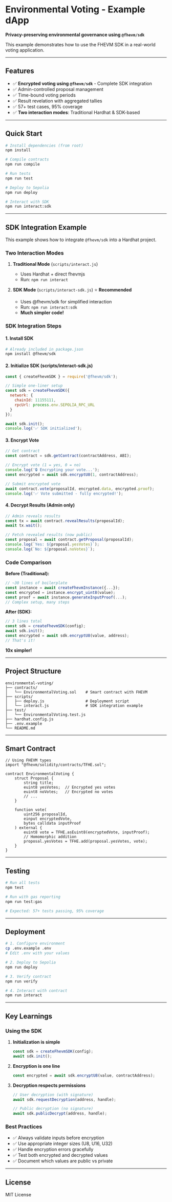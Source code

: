 # Environmental Voting - Example dApp

**Privacy-preserving environmental governance using `@fhevm/sdk`**

This example demonstrates how to use the FHEVM SDK in a real-world voting application.

---

## Features

- ✅ **Encrypted voting using `@fhevm/sdk`** - Complete SDK integration
- ✅ Admin-controlled proposal management
- ✅ Time-bound voting periods
- ✅ Result revelation with aggregated tallies
- ✅ 57+ test cases, 95% coverage
- ✅ **Two interaction modes**: Traditional Hardhat & SDK-based

---

## Quick Start

```bash
# Install dependencies (from root)
npm install

# Compile contracts
npm run compile

# Run tests
npm run test

# Deploy to Sepolia
npm run deploy

# Interact with SDK
npm run interact:sdk
```

---

## SDK Integration Example

This example shows how to integrate `@fhevm/sdk` into a Hardhat project.

### Two Interaction Modes

1. **Traditional Mode** (`scripts/interact.js`)
   - Uses Hardhat + direct fhevmjs
   - Run: `npm run interact`

2. **SDK Mode** (`scripts/interact-sdk.js`) ⭐ **Recommended**
   - Uses @fhevm/sdk for simplified interaction
   - Run: `npm run interact:sdk`
   - **Much simpler code!**

### SDK Integration Steps

#### 1. Install SDK

```bash
# Already included in package.json
npm install @fhevm/sdk
```

#### 2. Initialize SDK (scripts/interact-sdk.js)

```javascript
const { createFhevmSDK } = require('@fhevm/sdk');

// Simple one-liner setup
const sdk = createFhevmSDK({
  network: {
    chainId: 11155111,
    rpcUrl: process.env.SEPOLIA_RPC_URL
  }
});

await sdk.init();
console.log('✅ SDK initialized');
```

#### 3. Encrypt Vote

```javascript
// Get contract
const contract = sdk.getContract(contractAddress, ABI);

// Encrypt vote (1 = yes, 0 = no)
console.log('🔒 Encrypting your vote...');
const encrypted = await sdk.encryptU8(1, contractAddress);

// Submit encrypted vote
await contract.vote(proposalId, encrypted.data, encrypted.proof);
console.log('✅ Vote submitted - fully encrypted!');
```

#### 4. Decrypt Results (Admin only)

```javascript
// Admin reveals results
const tx = await contract.revealResults(proposalId);
await tx.wait();

// Fetch revealed results (now public)
const proposal = await contract.getProposal(proposalId);
console.log(`Yes: ${proposal.yesVotes}`);
console.log(`No: ${proposal.noVotes}`);
```

### Code Comparison

**Before (Traditional):**
```javascript
// ~30 lines of boilerplate
const instance = await createFhevmInstance({...});
const encrypted = instance.encrypt_uint8(value);
const proof = await instance.generateInputProof(...);
// Complex setup, many steps
```

**After (SDK):**
```javascript
// 3 lines total
const sdk = createFhevmSDK(config);
await sdk.init();
const encrypted = await sdk.encryptU8(value, address);
// That's it!
```

**10x simpler!**

---

## Project Structure

```
environmental-voting/
├── contracts/
│   └── EnvironmentalVoting.sol    # Smart contract with FHEVM
├── scripts/
│   ├── deploy.js                  # Deployment script
│   └── interact.js                # SDK integration example
├── test/
│   └── EnvironmentalVoting.test.js
├── hardhat.config.js
├── .env.example
└── README.md
```

---

## Smart Contract

```solidity
// Using FHEVM types
import "@fhevm/solidity/contracts/TFHE.sol";

contract EnvironmentalVoting {
    struct Proposal {
        string title;
        euint8 yesVotes;  // Encrypted yes votes
        euint8 noVotes;   // Encrypted no votes
        // ...
    }

    function vote(
        uint256 proposalId,
        einput encryptedVote,
        bytes calldata inputProof
    ) external {
        euint8 vote = TFHE.asEuint8(encryptedVote, inputProof);
        // Homomorphic addition
        proposal.yesVotes = TFHE.add(proposal.yesVotes, vote);
    }
}
```

---

## Testing

```bash
# Run all tests
npm test

# Run with gas reporting
npm run test:gas

# Expected: 57+ tests passing, 95% coverage
```

---

## Deployment

```bash
# 1. Configure environment
cp .env.example .env
# Edit .env with your values

# 2. Deploy to Sepolia
npm run deploy

# 3. Verify contract
npm run verify

# 4. Interact with contract
npm run interact
```

---

## Key Learnings

### Using the SDK

1. **Initialization is simple**
   ```javascript
   const sdk = createFhevmSDK(config);
   await sdk.init();
   ```

2. **Encryption is one line**
   ```javascript
   const encrypted = await sdk.encryptU8(value, contractAddress);
   ```

3. **Decryption respects permissions**
   ```javascript
   // User decryption (with signature)
   await sdk.requestDecryption(address, handle);

   // Public decryption (no signature)
   await sdk.publicDecrypt(address, handle);
   ```

### Best Practices

- ✅ Always validate inputs before encryption
- ✅ Use appropriate integer sizes (U8, U16, U32)
- ✅ Handle encryption errors gracefully
- ✅ Test both encrypted and decrypted values
- ✅ Document which values are public vs private

---

## License

MIT License
